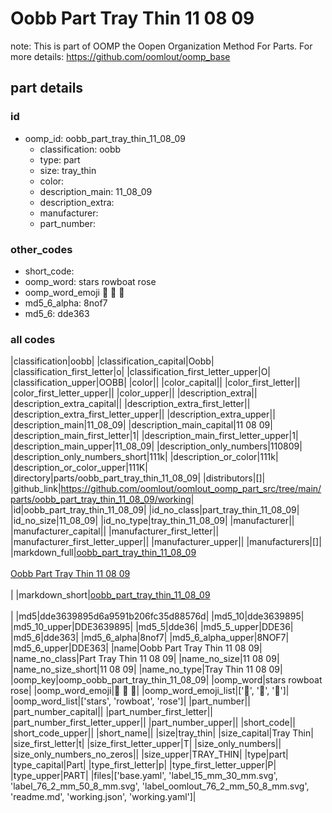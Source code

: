 # Oobb Part Tray Thin 11 08 09  

note: This is part of OOMP the Oopen Organization Method For Parts. For more details: https://github.com/oomlout/oomp_base

##  part details





### id
* oomp_id: oobb_part_tray_thin_11_08_09
  * classification: oobb
  * type: part
  * size: tray_thin
  * color: 
  * description_main: 11_08_09
  * description_extra: 
  * manufacturer: 
  * part_number: 

### other_codes
* short_code: 
* oomp_word: stars rowboat rose
* oomp_word_emoji :stars: :rowboat: :rose:
* md5_6_alpha: 8nof7
* md5_6: dde363

### all codes 
|classification|oobb|
|classification_capital|Oobb|
|classification_first_letter|o|
|classification_first_letter_upper|O|
|classification_upper|OOBB|
|color||
|color_capital||
|color_first_letter||
|color_first_letter_upper||
|color_upper||
|description_extra||
|description_extra_capital||
|description_extra_first_letter||
|description_extra_first_letter_upper||
|description_extra_upper||
|description_main|11_08_09|
|description_main_capital|11 08 09|
|description_main_first_letter|1|
|description_main_first_letter_upper|1|
|description_main_upper|11_08_09|
|description_only_numbers|110809|
|description_only_numbers_short|111k|
|description_or_color|111k|
|description_or_color_upper|111K|
|directory|parts/oobb_part_tray_thin_11_08_09|
|distributors|[]|
|github_link|https://github.com/oomlout/oomlout_oomp_part_src/tree/main/parts/oobb_part_tray_thin_11_08_09/working|
|id|oobb_part_tray_thin_11_08_09|
|id_no_class|part_tray_thin_11_08_09|
|id_no_size|11_08_09|
|id_no_type|tray_thin_11_08_09|
|manufacturer||
|manufacturer_capital||
|manufacturer_first_letter||
|manufacturer_first_letter_upper||
|manufacturer_upper||
|manufacturers|[]|
|markdown_full|[oobb_part_tray_thin_11_08_09](https://github.com/oomlout/oomlout_oomp_part_src/tree/main/parts/oobb_part_tray_thin_11_08_09/working)<br>[](https://github.com/oomlout/oomlout_oomp_part_src/tree/main/parts/oobb_part_tray_thin_11_08_09/working)<br>[Oobb Part Tray Thin 11 08 09](https://github.com/oomlout/oomlout_oomp_part_src/tree/main/parts/oobb_part_tray_thin_11_08_09/working)<br><br>|
|markdown_short|[oobb_part_tray_thin_11_08_09](https://github.com/oomlout/oomlout_oomp_part_src/tree/main/parts/oobb_part_tray_thin_11_08_09/working)<br><br>|
|md5|dde3639895d6a9591b206fc35d88576d|
|md5_10|dde3639895|
|md5_10_upper|DDE3639895|
|md5_5|dde36|
|md5_5_upper|DDE36|
|md5_6|dde363|
|md5_6_alpha|8nof7|
|md5_6_alpha_upper|8NOF7|
|md5_6_upper|DDE363|
|name|Oobb Part Tray Thin 11 08 09|
|name_no_class|Part Tray Thin 11 08 09|
|name_no_size|11 08 09|
|name_no_size_short|11 08 09|
|name_no_type|Tray Thin 11 08 09|
|oomp_key|oomp_oobb_part_tray_thin_11_08_09|
|oomp_word|stars rowboat rose|
|oomp_word_emoji|:stars: :rowboat: :rose:|
|oomp_word_emoji_list|[':stars:', ':rowboat:', ':rose:']|
|oomp_word_list|['stars', 'rowboat', 'rose']|
|part_number||
|part_number_capital||
|part_number_first_letter||
|part_number_first_letter_upper||
|part_number_upper||
|short_code||
|short_code_upper||
|short_name||
|size|tray_thin|
|size_capital|Tray Thin|
|size_first_letter|t|
|size_first_letter_upper|T|
|size_only_numbers||
|size_only_numbers_no_zeros||
|size_upper|TRAY_THIN|
|type|part|
|type_capital|Part|
|type_first_letter|p|
|type_first_letter_upper|P|
|type_upper|PART|
|files|['base.yaml', 'label_15_mm_30_mm.svg', 'label_76_2_mm_50_8_mm.svg', 'label_oomlout_76_2_mm_50_8_mm.svg', 'readme.md', 'working.json', 'working.yaml']|
